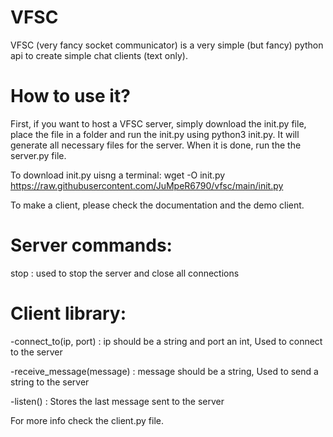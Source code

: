 # VFSC
VFSC (very fancy socket communicator) is a very simple (but fancy) python api to create simple chat clients (text only). 

# How to use it?

First, if you want to host a VFSC server, simply download the init.py file, place the file in a folder and run the init.py using python3 init.py. It will generate all necessary files for the server. When it is done, run the the server.py file.

To download init.py uisng a terminal:  wget -O init.py https://raw.githubusercontent.com/JuMpeR6790/vfsc/main/init.py

To make a client, please check the documentation and the demo client.

# Server commands:

stop : used to stop the server and close all connections

# Client library:

-connect_to(ip, port) : ip should be a string and port an int, Used to connect to the server


-receive_message(message) : message should be a string, Used to send a string to the server


-listen() : Stores the last message sent to the server


For more info check the client.py file.
